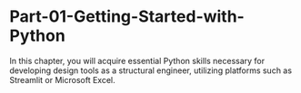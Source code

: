 # Part-01-Getting-Started-with-Python
In this chapter, you will acquire essential Python skills necessary for developing design tools as a structural engineer, utilizing platforms such as Streamlit or Microsoft Excel.
